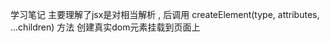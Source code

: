 学习笔记
主要理解了jsx是对相当解析 <Carousel src={d}/>,
后调用 createElement(type, attributes, ...children) 方法
创建真实dom元素挂载到页面上